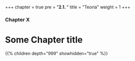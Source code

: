 +++
chapter = true
pre = "<b>2.1. </b>"
title = "Teoría"
weight = 1
+++

### Chapter X

# Some Chapter title

{{% children depth="999" showhidden="true" %}}
